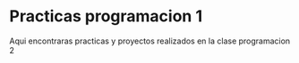 # Practicas programacion 1

Aqui encontraras practicas y proyectos realizados en la clase programacion 2
